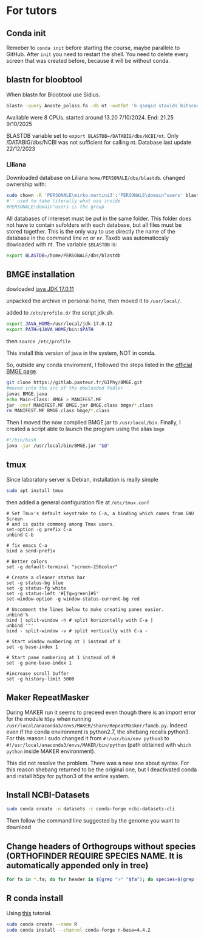 # For tutors

## Conda init

Remeber to `conda init` before starting the course, maybe parallele to GitHub. After `init` you need to restart the shell. You need to delete every screen that was created before, because it will be without conda.

## blastn for bloobtool

When blastn for Bloobtool use Sidius.

```bash
blastn -query Anoste_polass.fa -db nt -outfmt '6 qseqid staxids bitscore std sscinames sskingdoms title' -max_target_seqs 25 -max_hsps 1 -num_threads 8 -evalue 1e-25 -out Anoste_blast.tsv
```

Available were 8 CPUs. started around 13.20 7/10/2024. End: 21.25 9/10/2025

BLASTDB variable set to `export BLASTDB=/DATABIG/dbs/NCBI/nt`. Only /DATABIG/dbs/NCBI was not sufficient for calling nt. Database last update 22/12/2023

### Liliana

Downloaded database on Liliana `home/PERSONALE/dbs/blastdb`. changed ownership with:

```bash
sudo chown -R 'PERSONALE\mirko.martini3':'PERSONALE\domain^users' blastdb/`
#'' used to take literally what was inside
#PERSONALE\domain^users is the group
```

All databases of intereset must be put in the same folder. This folder does not have to contain sufolders with each database, but all files must be stored together. This is the only way to use directly the name of the database in the command line `nt` or `nr`. Taxdb was automaticcaly dowloaded with nt. The variable `$BLASTDB` is:

```bash
export BLASTDB=/home/PERSONALE/dbs/blastdb
```

## BMGE installation

dowloaded [java JDK 17.0.11](https://www.oracle.com/java/technologies/javase/jdk17-archive-downloads.html)

unpacked the archive in personal home, then moved it to `/usr/local/`.

added to `/etc/profile.d/` the script jdk.sh.

```bash
export JAVA_HOME=/usr/local/jdk-17.0.12
export PATH=$JAVA_HOME/bin:$PATH
```

then `source /etc/profile`

This install this version of java in the system, NOT in conda.

So, outside any conda enviroment, I followed the steps listed in the [official BMGE page](https://gitlab.pasteur.fr/GIPhy/BMGE).

```bash
git clone https://gitlab.pasteur.fr/GIPhy/BMGE.git
#moved into the src of the dowloaded fodler
javac BMGE.java
echo Main-Class: BMGE > MANIFEST.MF
jar -cmvf MANIFEST.MF BMGE.jar BMGE.class bmge/*.class
rm MANIFEST.MF BMGE.class bmge/*.class
```

Then I moved the now compiled BMGE.jar to `/usr/local/bin`. Finally, I created a script able to launch the program using the alias `bmge`

```bash
#!/bin/bash
java -jar /usr/local/bin/BMGE.jar "$@"
```

## tmux

Since laboratory server is Debian, installation is really simple

```bash
sudo apt install tmux
```

then added a general configuration file at `/etc/tmux.conf`

```text
# Set Tmux's default keystroke to C-a, a binding which comes from GNU Screen
# and is quite commong among Tmux users.
set-option -g prefix C-a
unbind C-b

# fix emacs C-a
bind a send-prefix

# Better colors
set -g default-terminal "screen-256color"

# Create a cleaner status bar
set -g status-bg blue
set -g status-fg white
set -g status-left '#[fg=green]#S'
set-window-option -g window-status-current-bg red

# Uncomment the lines below to make creating panes easier.
unbind %
bind | split-window -h # split horizontally with C-a |
unbind '"'
bind - split-window -v # split vertically with C-a -

# Start window numbering at 1 instead of 0
set -g base-index 1

# Start pane numbering at 1 instead of 0
set -g pane-base-index 1

#increase scroll buffer
set -g history-limit 5000
```

## Maker RepeatMasker

During MAKER run it seems to preceed even though there is an import error for the module `h5py` when running `/usr/local/anaconda3/envs/MAKER/share/RepeatMasker/famdb.py`. Indeed even if the conda environment is python2.7, the shebang recalls python3. For this reason I sudo changed it from `#!/usr/bin/env python3` to `#!/usr/local/anaconda3/envs/MAKER/bin/python` (path obtained with `which python` inside MAKER environment).

This did not resolve the problem. There was a new one about syntax. For this reason shebang returned to be the original one, but I deactivated conda and install h5py for python3 of the entire system.

## Install NCBI-Datasets

```bash
sudo conda create -n datasets -c conda-forge ncbi-datasets-cli
```

Then follow the command line suggested by the genome you want to download

## Change headers of Orthogroups without species (ORTHOFINDER REQUIRE SPECIES NAME. It is automatically appended only in tree)

```bash
for fa in *.fa; do for header in $(grep ">" "$fa"); do species=$(grep -oP ".{7}(?=${header/\>/})" ../../00_Results_Dec03/Gene_Trees/${fa/_aligned_output.fa/_tree.txt}); sed -i "s/$header/>$species${header/\>/}/" $fa; done; done
```

## R conda install

Using [this](https://medium.com/@tortuecookie/using-r-with-conda-80953395bfe6) tutorial.

```bash
sudo conda create --name R
sudo conda install --channel conda-forge r-base=4.4.2
```
